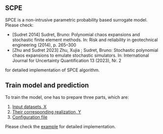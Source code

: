 ## SCPE 
SPCE is a non-intrusive parametric probability based surrogate model. Please check:
 - [Sudret 2014] Sudret, Bruno: Polynomial chaos expansions and stochastic finite element methods. In: Risk and reliability in geotechnical engineering (2014), p. 265–300
 - [Zhu and Sudret 2023] Zhu, Xujia ; Sudret, Bruno: Stochastic polynomial chaos expansions to emulate stochastic simulators. In: International Journal for Uncertainty Quantification 13 (2023), Nr. 2 
  
for detailed implementation of SPCE algorithm.

## Train model and prediction
To train the model, one has to prepare three parts, which are:

1. [Input datasets, X](./InputData/)
2. [Their corresponding realization, Y](./InputData/Realization/)
3. [Configuration file](./config/)

Please check the [example](./Example.ipynb) for detailed implementation.
